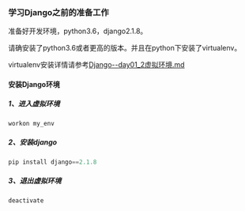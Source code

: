 ### 学习Django之前的准备工作

准备好开发环境，python3.6，django2.1.8。

请确安装了python3.6或者更高的版本。并且在python下安装了virtualenv。

virtualenv安装详情请参考[Django--day01_2虚拟环境.md](.\Django--day01_2虚拟环境.md)

#### 安装Django环境

##### 1、进入虚拟环境

```python
workon my_env
```

##### 2、安装django

```python
pip install django==2.1.8
```

##### 3、退出虚拟环境

```python
deactivate
```





